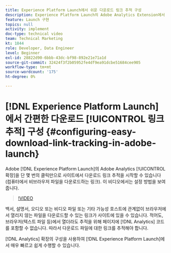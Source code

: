 ```yaml
---
title: Experience Platform Launch에서 쉬운 다운로드 링크 추적 구성
description: Experience Platform Launch의 Adobe Analytics Extension에서 몇 번의 클릭만으로 사이트에서 다운로드 링크 추적을 시작할 수 있습니다(컴퓨터에서 비브라우저 파일을 다운로드하는 링크). 이 비디오에서는 설정 방법을 보여줍니다.
feature: Launch 구현
topics: null
activity: implement
doc-type: technical video
team: Technical Marketing
kt: 1844
role: Developer, Data Engineer
level: Beginner
exl-id: 28822d90-6bbb-43dc-bf98-892e21e71a1d
source-git-commit: 32424f3f2b05952fe4df9ea91dcbe51684cee905
workflow-type: tm+mt
source-wordcount: '175'
ht-degree: 0%

---
```


# [!DNL Experience Platform Launch]에서 간편한 다운로드 [!UICONTROL 링크 추적] 구성 {#configuring-easy-download-link-tracking-in-adobe-launch}

Adobe [!DNL Experience Platform Launch]의 Adobe Analytics [!UICONTROL 확장]을 단 몇 번의 클릭만으로 사이트에서 다운로드 링크 추적을 시작할 수 있습니다(컴퓨터에서 비브라우저 파일을 다운로드하는 링크). 이 비디오에서는 설정 방법을 보여줍니다.

>[!VIDEO](https://video.tv.adobe.com/v/25762/?quality=12)

백서, 설명서, 오디오 또는 비디오 파일 또는 기타 가능성 호스트에 관계없이 브라우저에서 열리지 않는 파일을 다운로드할 수 있는 링크가 사이트에 있을 수 있습니다. 적어도, 브라우저(텍스트 파일 등)에서 열더라도 추적을 위해 페이지에 [!DNL Analytics] 코드를 포함할 수 없습니다. 따라서 다운로드 파일에 대한 링크를 추적해야 합니다.

[!DNL Analytics] 확장의 구성을 사용하여 [!DNL Experience Platform Launch]에서 매우 빠르고 쉽게 수행할 수 있습니다.
